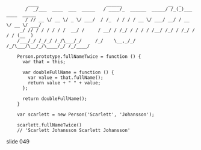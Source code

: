             ____                         ______                 __  _
           /  _/___  ____  ___  _____   / ____/_  ______  _____/ /_(_)___  ____  _____
           / // __ \/ __ \/ _ \/ ___/  / /_  / / / / __ \/ ___/ __/ / __ \/ __ \/ ___/
         _/ // / / / / / /  __/ /     / __/ / /_/ / / / / /__/ /_/ / /_/ / / / (__  )
        /___/_/ /_/_/ /_/\___/_/     /_/    \__,_/_/ /_/\___/\__/_/\____/_/ /_/____/

        Person.prototype.fullNameTwice = function () {
          var that = this;

          var doubleFullName = function () {
            var value = that.fullName();
            return value + " " + value;
          };

          return doubleFullName();
        }

        var scarlett = new Person('Scarlett', 'Johansson');

        scarlett.fullNameTwice()
        // 'Scarlett Johansson Scarlett Johansson'
















































































slide 049
